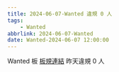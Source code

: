 ```yaml
---
title: 2024-06-07-Wanted 違規 0 人
tags:
    - Wanted
abbrlink: 2024-06-07-Wanted
date: Wanted-2024-06-07 12:00:00
---
```

Wanted 板 [板規連結](https://www.ptt.cc/bbs/Wanted/M.1608829773.A.D3B.html)
昨天違規 0 人
